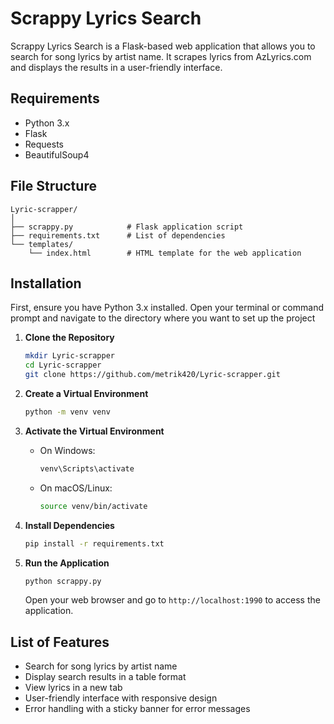 # Scrappy Lyrics Search

Scrappy Lyrics Search is a Flask-based web application that allows you to search for song lyrics by artist name. It scrapes lyrics from AzLyrics.com and displays the results in a user-friendly interface.

## Requirements

- Python 3.x
- Flask
- Requests
- BeautifulSoup4

## File Structure

```
Lyric-scrapper/
│
├── scrappy.py            # Flask application script
├── requirements.txt      # List of dependencies
└── templates/
    └── index.html        # HTML template for the web application
```

## Installation

First, ensure you have Python 3.x installed. Open your terminal or command prompt and navigate to the directory where you want to set up the project

1. **Clone the Repository**

   ```bash
   mkdir Lyric-scrapper
   cd Lyric-scrapper
   git clone https://github.com/metrik420/Lyric-scrapper.git
   ```

2. **Create a Virtual Environment**

   ```bash
   python -m venv venv
   ```

3. **Activate the Virtual Environment**

   - On Windows:

     ```bash
     venv\Scripts\activate
     ```

   - On macOS/Linux:

     ```bash
     source venv/bin/activate
     ```

4. **Install Dependencies**

   ```bash
   pip install -r requirements.txt
   ```

5. **Run the Application**

   ```bash
   python scrappy.py
   ```

   Open your web browser and go to `http://localhost:1990` to access the application.

## List of Features

- Search for song lyrics by artist name
- Display search results in a table format
- View lyrics in a new tab
- User-friendly interface with responsive design
- Error handling with a sticky banner for error messages
